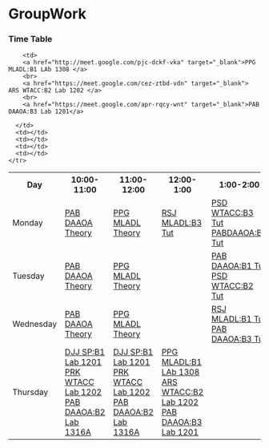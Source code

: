 # GroupWork
<!DOCTYPE html>
<html>
<body>

  <h3>Time Table </h3>
  <table>
  <tr>
    <th>Day</th>
    <th>10:00-11:00</th>
   <th>11:00-12:00</th>
    <th>12:00-1:00</th>
    <th>1:00-2:00</th>
    <th>2:00-3:00</th>
    <th>3:00-4:00</th>
    <th>4:00-5:00</th>
   <th>5:00-6:00</th>
  </tr>
  <tr>
    <td>Monday</td>
    <td><a href="https://meet.google.com/apr-rqcy-wnt" target="_blank">PAB DAAOA Theory </a></td>
    <td><a href="http://meet.google.com/pjc-dckf-vka" target="_blank">PPG MLADL Theory </a></td>
    <td><a href="https://meet.google.com/yko-bysx-ksm" target="_blank">RSJ MLADL:B3 Tut</a></td>
    <td><a href="https://meet.google.com/vsi-duid-upf" target="_blank">PSD WTACC:B3 Tut</a> <br> <a href="https://meet.google.com/apr-rqcy-wnt" target="_blank">PABDAAOA:B2 Tut</td>
  <td> <a href="https://meet.google.com/yko-bysx-ksm" target="_blank">RSJ MLADL:B1 Tut </a></td>
  <td><a href="https://meet.google.com/cez-ztbd-vdn" target="_blank"> ARS WTACC Theory </a></td>
   <td><a href="https://meet.google.com/azd-rpcy-stn" target="_blank"> DJJ SP Theory </a></td>
  </tr>
  <tr>
    <td>Tuesday</td>
    <td><a href="https://meet.google.com/apr-rqcy-wnt" target="_blank">PAB DAAOA Theory </a></td>
    <td><a href="http://meet.google.com/pjc-dckf-vka" target="_blank">PPG MLADL Theory </a></td>
    <td></td>
    <td> <a href="https://meet.google.com/apr-rqcy-wnt" target="_blank">PAB DAAOA:B1 Tut</a><br><a href="https://meet.google.com/vsi-duid-upf" target="_blank">PSD WTACC:B2 Tut</a></td>
     <td><a href="https://meet.google.com/yko-bysx-ksm" target="_blank">RSJ MLADL:B2 Tut</a></td>    
     <td><a href="https://meet.google.com/cez-ztbd-vdn" target="_blank"> ARS WTACC Theory </a></td>
   <td><a href="https://meet.google.com/azd-rpcy-stn" target="_blank"> DJJ SP Theory </a></td>
    <td><a href="https://meet.google.com/azd-rpcy-stn" target="_blank"> DJJ SP Theory </a></td>
  </tr>
    <tr>
      <td>Wednesday</td>
      <td><a href="https://meet.google.com/apr-rqcy-wnt" target="_blank">PAB DAAOA Theory </a></td>
    <td><a href="http://meet.google.com/pjc-dckf-vka" target="_blank">PPG MLADL Theory </a></td>
    <td></td>
      <td><a href="https://meet.google.com/yko-bysx-ksm" target="_blank">RSJ MLADL:B1 Tut</a><br><a href="https://meet.google.com/apr-rqcy-wnt" target="_blank">PAB DAAOA:B3 Tut</a></td>  
      <td></td>
      <td><a href="https://meet.google.com/cez-ztbd-vdn" target="_blank"> ARS WTACC Theory </a></td>
      <td></td>
      <td></td>
    </tr>
    <tr>
      <td>Thursday</td>
      <td>
        <a href="https://meet.google.com/azd-rpcy-stn" target="_blank"> DJJ SP:B1 Lab 1201</a>
        <br>
        <a href="https://meet.google.com/uer-fwau-ywy" target="_blank"> PRK WTACC Lab 1202 </a>
        <br>
        <a href="https://meet.google.com/apr-rqcy-wnt" target="_blank">PAB DAAOA:B2 Lab 1316A</a>
      </td>
      <td>
        <a href="https://meet.google.com/azd-rpcy-stn" target="_blank"> DJJ SP:B1 Lab 1201</a>
        <br>
        <a href="https://meet.google.com/uer-fwau-ywy" target="_blank"> PRK WTACC Lab 1202 </a>
        <br>
        <a href="https://meet.google.com/apr-rqcy-wnt" target="_blank">PAB DAAOA:B2 Lab 1316A</a>
      </td>
      <td>
        <a href="http://meet.google.com/pjc-dckf-vka" target="_blank">PPG MLADL:B1 LAb 1308 </a>
        <br>
        <a href="https://meet.google.com/cez-ztbd-vdn" target="_blank"> ARS WTACC:B2 Lab 1202 </a>
        <br>
        <a href="https://meet.google.com/apr-rqcy-wnt" target="_blank">PAB DAAOA:B3 Lab 1201</a>
      </td>
      
        <td>
        <a href="http://meet.google.com/pjc-dckf-vka" target="_blank">PPG MLADL:B1 LAb 1308 </a>
        <br>
        <a href="https://meet.google.com/cez-ztbd-vdn" target="_blank"> ARS WTACC:B2 Lab 1202 </a>
        <br>
        <a href="https://meet.google.com/apr-rqcy-wnt" target="_blank">PAB DAAOA:B3 Lab 1201</a>
        
      </td>
      <td></td>
      <td></td>
      <td></td>
      <td></td>
    </tr>
</table>

</body>
</html>

